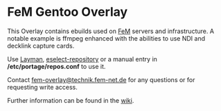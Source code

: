 # FeM Gentoo Overlay

This Overlay contains ebuilds used on [FeM](https://www.fem.tu-ilmenau.de/) servers and infrastructure.
A notable example is ffmpeg enhanced with the abilities to use NDI and decklink capture cards.

Use [Layman](https://wiki.gentoo.org/wiki/Layman), [eselect-repository](https://wiki.gentoo.org/wiki/Eselect/Repository) or a manual entry in **/etc/portage/repos.conf** to use it.

Contact fem-overlay@technik.fem-net.de for any questions or for requesting write access.

Further information can be found in the [wiki](https://wiki.fem.tu-ilmenau.de/public/technik/gentoo-overlay).
